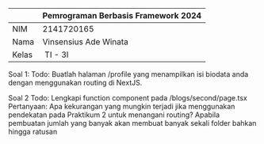 
|  | Pemrograman Berbasis Framework 2024 |
|--|--|
| NIM |  2141720165|
| Nama |  Vinsensius Ade Winata |
| Kelas | TI - 3I |

Soal 1:
Todo: Buatlah halaman /profile yang menampilkan isi biodata anda dengan menggunakan routing di NextJS.

Soal 2
Todo: Lengkapi function component pada /blogs/second/page.tsx
Pertanyaan: Apa kekurangan yang mungkin terjadi jika menggunakan pendekatan pada Praktikum 2 untuk menangani routing?
Apabila pembuatan jumlah yang banyak akan membuat banyak sekali folder bahkan hingga ratusan
